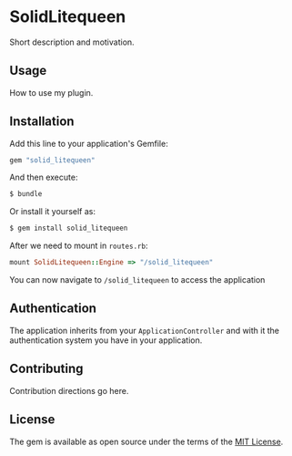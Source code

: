 # SolidLitequeen
Short description and motivation.

## Usage
How to use my plugin.

## Installation
Add this line to your application's Gemfile:

```ruby
gem "solid_litequeen"
```

And then execute:
```bash
$ bundle
```

Or install it yourself as:
```bash
$ gem install solid_litequeen
```

After we need to mount in `routes.rb`:
```ruby
mount SolidLitequeen::Engine => "/solid_litequeen"
```

You can now navigate to `/solid_litequeen` to access the application



## Authentication

The application inherits from your `ApplicationController` and with it the authentication system you have in your application.


## Contributing
Contribution directions go here.

## License
The gem is available as open source under the terms of the [MIT License](https://opensource.org/licenses/MIT).

